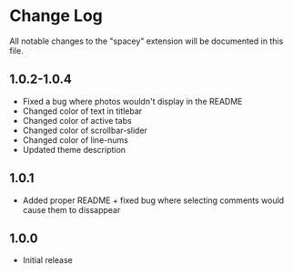 # Change Log

All notable changes to the "spacey" extension will be documented in this file.

## 1.0.2-1.0.4
- Fixed a bug where photos wouldn't display in the README
- Changed color of text in titlebar
- Changed color of active tabs
- Changed color of scrollbar-slider
- Changed color of line-nums
- Updated theme description

## 1.0.1
- Added proper README + fixed bug where selecting comments would cause them to dissappear

## 1.0.0
- Initial release
